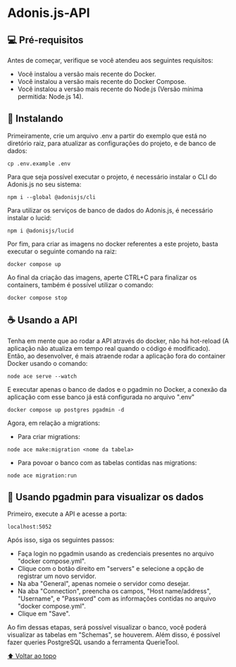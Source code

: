 # Adonis.js-API

<!---Esses são exemplos. Veja https://shields.io para outras pessoas ou para personalizar este conjunto de escudos. Você pode querer incluir dependências, status do projeto e informações de licença aqui--->


## 💻 Pré-requisitos

Antes de começar, verifique se você atendeu aos seguintes requisitos:
* Você instalou a versão mais recente do Docker.
* Você instalou a versão mais recente do Docker Compose.
* Você instalou a versão mais recente do Node.js (Versão mínima permitida: Node.js 14).

## 🚀 Instalando
Primeiramente, crie um arquivo .env a partir do exemplo que está no diretório raiz, para atualizar as configurações do projeto, e de banco de dados:
```
cp .env.example .env
```


Para que seja possível executar o projeto, é necessário instalar o CLI do Adonis.js no seu sistema:

```
npm i --global @adonisjs/cli
```

Para utilizar os serviços de banco de dados do Adonis.js, é necessário instalar o lucid:
```
npm i @adonisjs/lucid
```

Por fim, para criar as imagens no docker referentes a este projeto, basta executar o seguinte comando na raiz:
```
docker compose up
```
Ao final da criação das imagens, aperte CTRL+C para finalizar os containers, também é possível utilizar o comando:
```
docker compose stop
```


## ☕ Usando a API

Tenha em mente que ao rodar a API através do docker, não há hot-reload (A aplicação não atualiza em tempo real quando o código é modificado). Então, ao desenvolver, é mais atraende rodar a aplicação fora do container Docker usando o comando:
```
node ace serve --watch
```
E executar apenas o banco de dados e o pgadmin no Docker, a conexão da aplicação com esse banco já está configurada no arquivo ".env"

```
docker compose up postgres pgadmin -d
```

Agora, em relação a migrations:
- Para criar migrations:
```
node ace make:migration <nome da tabela>
```
- Para povoar o banco com as tabelas contidas nas migrations:
```
node ace migration:run
```

## 🐘 Usando pgadmin para visualizar os dados
Primeiro, execute a API e acesse a porta:
```
localhost:5052
```
Após isso, siga os seguintes passos:
- Faça login no pgadmin usando as credenciais presentes no arquivo "docker compose.yml".
- Clique com o botão direito em "servers" e selecione a opção de registrar um novo servidor.
- Na aba "General", apenas nomeie o servidor como desejar.
- Na aba "Connection", preencha os campos, "Host name/address", "Username", e "Password" com as informações contidas no arquivo "docker compose.yml". 
- Clique em "Save".

Ao fim dessas etapas, será possível visualizar o banco, você poderá visualizar as tabelas em "Schemas", se houverem. Além disso, é possível fazer queries PostgreSQL usando a ferramenta QuerieTool.

[⬆ Voltar ao topo](#Adonis.js-API)